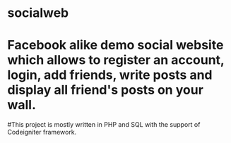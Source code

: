 # socialweb
# Facebook alike demo social website which allows to register an account, login, add friends, write posts and display all friend's posts on your wall.
#This project is mostly written in PHP and SQL with the support of Codeigniter framework.
